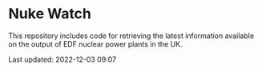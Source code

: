 # Nuke Watch

This repository includes code for retrieving the latest information available on the output of EDF nuclear power plants in the UK.

Last updated: 2022-12-03 09:07